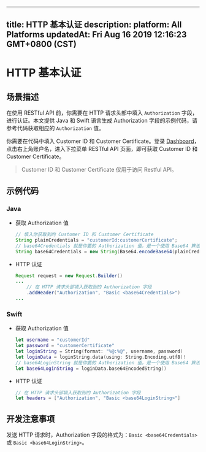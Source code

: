 
---
title: HTTP 基本认证
description: 
platform: All Platforms
updatedAt: Fri Aug 16 2019 12:16:23 GMT+0800 (CST)
---
# HTTP 基本认证
## 场景描述

在使用 RESTful API 前，你需要在 HTTP 请求头部中填入 `Authorization` 字段，进行认证。本文提供 Java 和 Swift 语言生成 Authorization 字段的示例代码，请参考代码获取相应的 `Authorization` 值。

你需要在代码中填入 Customer ID 和  Customer Certificate。登录 [Dashboard](https://dashboard.agora.io)，点击右上角账户名，进入下拉菜单 RESTful API 页面，即可获取 Customer ID 和 Customer Certificate。

> Customer ID 和 Customer Certificate 仅用于访问 Restful API。

## 示例代码

### Java

- 获取 Authorization 值

	```java
	// 填入你获取到的 Customer ID 和 Customer Certificate
	String plainCredentials = "customerId:customerCertificate";
	// base64Credentials 就是你要的 Authorization 值，是一个使用 Base64 算法编码的 Credential
	String base64Credentials = new String(Base64.encodeBase64(plainCredentials.getBytes()));
	```

- HTTP 认证

	```java
	Request request = new Request.Builder()
	...
		// 在 HTTP 请求头部填入获取到的 Authorization 字段
		.addHeader("Authorization", "Basic <base64Credentials>")
	...
	```

### Swift

- 获取 Authorization 值

	```swift
	let username = "customerId"
	let password = "customerCertificate"
	let loginString = String(format: "%@:%@", username, password)
	let loginData = loginString.data(using: String.Encoding.utf8)!
	// base64LoginString 就是你要的 Authorization 值，是一个使用 Base64 算法编码的 LoginString
	let base64LoginString = loginData.base64EncodedString()
	```

- HTTP 认证

	```swift
	// 在 HTTP 请求头部填入获取到的 Authorization 字段
	let headers = ["Authorization", "Basic <base64LoginString>"]
	```

## 开发注意事项

发送 HTTP 请求时，Authorization 字段的格式为：`Basic <base64Credentials>` 或 `Basic <base64LoginString>`。
